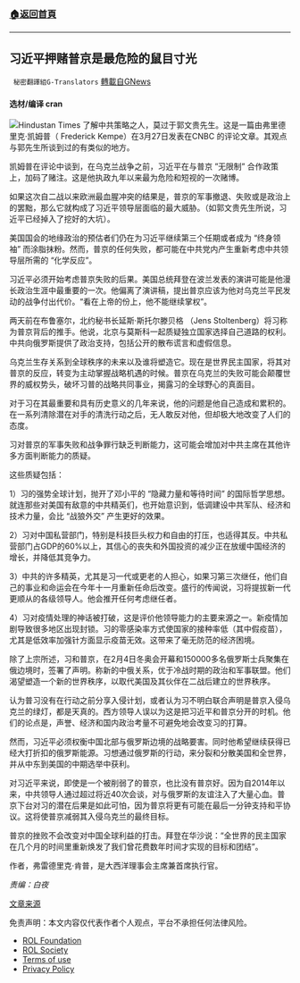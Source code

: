###  [:house:返回首頁](https://github.com/ourhimalayas/txt)
---


## 习近平押赌普京是最危险的鼠目寸光
` 秘密翻譯組G-Translators` [轉載自GNews](https://gnews.org/zh-hans/2259485/)

#### 选材/编译    cran
![](https://assets.gnews.org/wp-content/uploads/2022/03/16486643281.png)Hindustan Times
了解中共策略之人，莫过于郭文贵先生。这是一篇由弗里德里克·凯姆普（ Frederick Kempe）在3月27日发表在CNBC 的评论文章。其观点与郭先生所谈到过的有类似的地方。

凯姆普在评论中谈到，在乌克兰战争之前，习近平在与普京 ”无限制” 合作政策上，加码了赌注。这是他执政九年以来最为危险和短视的一次赌博。

如果这次自二战以来欧洲最血腥冲突的结果是，普京的军事撤退、失败或是政治上的罢黜，那么它就构成了习近平领导层面临的最大威胁。（如郭文贵先生所说，习近平已经掉入了挖好的大坑）。

美国国会的地缘政治的预估者们仍在为习近平继续第三个任期或者成为 “终身领袖” 而涂脂抹粉。然而，普京的任何失败，都可能在中共党内产生重新考虑中共领导层所需的 “化学反应”。

习近平必须开始考虑普京失败的后果。美国总统拜登在波兰发表的演讲可能是他漫长政治生涯中最重要的一次。他偏离了演讲稿，提出普京应该为他对乌克兰平民发动的战争付出代价。“看在上帝的份上，他不能继续掌权”。

两天前在布鲁塞尔，北约秘书长延斯·斯托尔滕贝格 （Jens Stoltenberg）将习称为普京背后的推手。他说，北京与莫斯科一起质疑独立国家选择自己道路的权利。中共向俄罗斯提供了政治支持，包括公开的散布谎言和虚假信息。

乌克兰生存关系到全球秩序的未来以及谁将塑造它。现在是世界民主国家，将其对普京的反应，转变为主动掌握战略机遇的时候。普京在乌克兰的失败可能会颠覆世界的威权势头，破坏习普的战略共同事业，揭露习的全球野心的真面目。

对于习在其最重要和具有历史意义的几年来说，他的问题是他自己造成和累积的。在一系列清除潜在对手的清洗行动之后，无人敢反对他，但却极大地改变了人们的态度。

习对普京的军事失败和战争罪行缺乏判断能力，这可能会增加对中共主席在其他许多方面判断能力的质疑。

这些质疑包括：

1）习的强势全球计划，抛开了邓小平的 “隐藏力量和等待时间” 的国际哲学思想。就连那些对美国有敌意的中共精英们，也开始意识到，低调建设中共军队、经济和技术力量，会比 “战狼外交” 产生更好的效果。

2）习对中国私营部门，特别是科技巨头权力和自由的打压，也适得其反。中共私营部门占GDP的60%以上，其信心的丧失和外国投资的减少正在放缓中国经济的增长，并降低其竞争力。

3）中共的许多精英，尤其是习一代或更老的人担心，如果习第三次继任，他们自己的事业和命运会在今年十一月重新任命后改变。盛行的传闻说，习将提拔新一代更顺从的各级领导人。他会推开任何考虑继任者。

4）习对疫情处理的神话被打破，这是评价他领导能力的主要来源之一。新疫情加剧导致很多地区出现封锁。习的零感染率方式使国家的接种率低（其中假疫苗），尤其是低效率加强针方面显示疫苗无效。这带来了毫无防范的经济困境。

除了上宗所述，习和普京，在2月4日冬奥会开幕和150000多名俄罗斯士兵聚集在俄边境时，签署了声明。称新的中俄关系，优于冷战时期的政治和军事联盟。他们渴望塑造一个新的世界秩序，以取代美国及其伙伴在二战后建立的世界秩序。

认为普习没有在行动之前分享入侵计划，或者认为习不明白联合声明是普京入侵乌克兰的绿灯，都是天真的。西方领导人误以为这是把习近平和普京分开的时机。他们的论点是，声誉、经济和国内政治考量不可避免地会改变习的打算。

然而，习近平必须权衡中国北部与俄罗斯边境的战略要害。同时他希望继续获得已经大打折扣的俄罗斯能源。习想通过俄罗斯的行动，来分裂和分散美国和全世界，并从中东到美国的中期选举中获利。

对习近平来说，即使是一个被削弱了的普京，也比没有普京好。因为自2014年以来，中共领导人通过超过将近40次会谈，对与俄罗斯的友谊注入了大量心血。普京下台对习的潜在后果是如此可怕，因为普京将更有可能在最后一分钟支持和平协议。这将使普京减弱其入侵乌克兰的最终目标。

普京的挫败不会改变对中国全球利益的打击。拜登在华沙说：“全世界的民主国家在几个月的时间里重新焕发了我们曾花费数年时间才实现的目标和团结”。

作者，弗雷德里克·肯普，是大西洋理事会主席兼首席执行官。

*责编：白夜*

[文章来源](https://www.cnbc.com/2022/03/27/xis-gamble-on-putin-may-be-the-most-dangerous-of-his-9-years-in-power.html)



 

免责声明：本文内容仅代表作者个人观点，平台不承担任何法律风险。

- [ROL Foundation](https://rolfoundation.org/)
- [ROL Society](https://rolsociety.org/)
- [Terms of use](https://gnews.org/terms-of-use-3/)
- [Privacy Policy](https://gnews.org/privacy-policy/)
